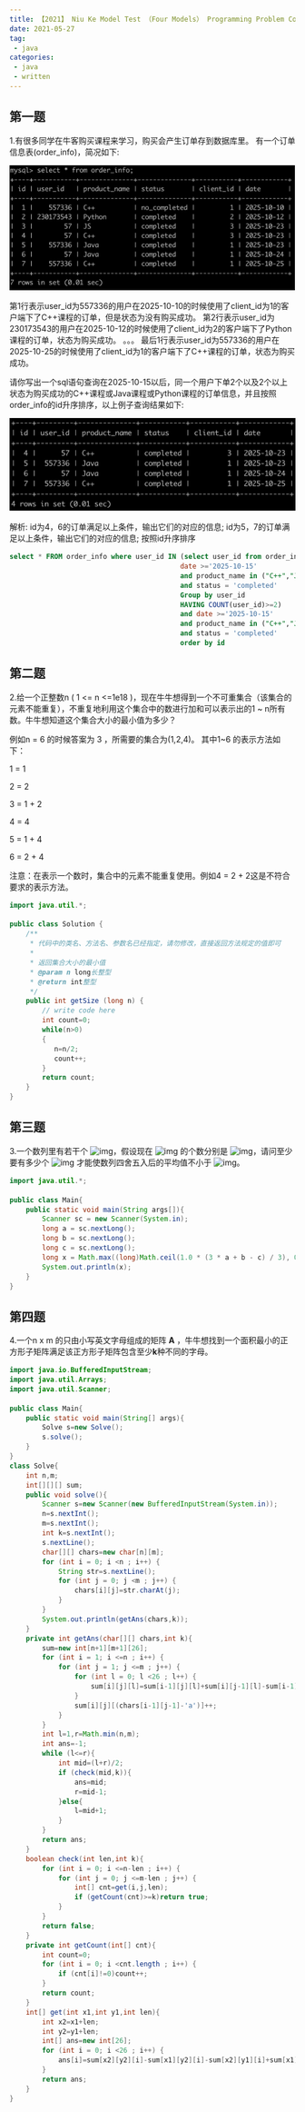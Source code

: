 ```yaml
---
title: 【2021】 Niu Ke Model Test （Four Models） Programming Problem Collection
date: 2021-05-27
tag:
 - java
categories: 
 - java
 - written
---
```


## 第一题

1.有很多同学在牛客购买课程来学习，购买会产生订单存到数据库里。
有一个订单信息表(order_info)，简况如下:

![](./E65CA0D2C3EDD671DF232F898A39D383.png)

第1行表示user_id为557336的用户在2025-10-10的时候使用了client_id为1的客户端下了C++课程的订单，但是状态为没有购买成功。
第2行表示user_id为230173543的用户在2025-10-12的时候使用了client_id为2的客户端下了Python课程的订单，状态为购买成功。
。。。
最后1行表示user_id为557336的用户在2025-10-25的时候使用了client_id为1的客户端下了C++课程的订单，状态为购买成功。

请你写出一个sql语句查询在2025-10-15以后，同一个用户下单2个以及2个以上状态为购买成功的C++课程或Java课程或Python课程的订单信息，并且按照order_info的id升序排序，以上例子查询结果如下:

![](./BFFB985FDB2F858A4CCC793419FBC0A6-0903364.png)

解析:
id为4，6的订单满足以上条件，输出它们的对应的信息;
id为5，7的订单满足以上条件，输出它们的对应的信息;
按照id升序排序

```sql
select * FROM order_info where user_id IN (select user_id from order_info WHERE
                                          date >='2025-10-15'
                                          and product_name in ("C++","Java","Python")
                                          and status = 'completed'
                                          Group by user_id
                                          HAVING COUNT(user_id)>=2)
                                          and date >='2025-10-15'
                                          and product_name in ("C++","Java","Python")
                                          and status = 'completed'
                                          order by id
```

## 第二题
2.给一个正整数n ( 1 <= n <=1e18 )，现在牛牛想得到一个不可重集合（该集合的元素不能重复），不重复地利用这个集合中的数进行加和可以表示出的1 ~ n所有数。牛牛想知道这个集合大小的最小值为多少？

例如n = 6 的时候答案为 3 ，所需要的集合为(1,2,4)。
其中1~6  的表示方法如下：

1 = 1

2 = 2 

3 = 1 + 2

4 = 4

5 = 1 + 4

6 = 2 + 4


注意：在表示一个数时，集合中的元素不能重复使用。例如4 = 2 + 2这是不符合要求的表示方法。

```java
import java.util.*;

public class Solution {
    /**
     * 代码中的类名、方法名、参数名已经指定，请勿修改，直接返回方法规定的值即可
     *
     * 返回集合大小的最小值
     * @param n long长整型 
     * @return int整型
     */
    public int getSize (long n) {
        // write code here
        int count=0;
        while(n>0)
        {
           n=n/2;
           count++;
        }
        return count;
    }
}
```
## 第三题

3.一个数列里有若干个 ![img](https://www.nowcoder.com/equation?tex=2%2C3%2C4%2C5&preview=true)，假设现在 ![img](https://www.nowcoder.com/equation?tex=2%2C3%2C4&preview=true) 的个数分别是 ![img](https://www.nowcoder.com/equation?tex=a%2Cb%2Cc&preview=true)，请问至少要有多少个 ![img](https://www.nowcoder.com/equation?tex=5&preview=true) 才能使数列四舍五入后的平均值不小于 ![img](https://www.nowcoder.com/equation?tex=4&preview=true)。

```java
import java.util.*;

public class Main{
    public static void main(String args[]){
        Scanner sc = new Scanner(System.in);
        long a = sc.nextLong();
        long b = sc.nextLong();
        long c = sc.nextLong();
        long x = Math.max((long)Math.ceil(1.0 * (3 * a + b - c) / 3), 0L);
        System.out.println(x);
    }
}
```

## 第四题

4.一个n x m 的只由小写英文字母组成的矩阵 **A** ，牛牛想找到一个面积最小的正方形子矩阵满足该正方形子矩阵包含至少**k**种不同的字母。

```java
import java.io.BufferedInputStream;
import java.util.Arrays;
import java.util.Scanner;

public class Main{
    public static void main(String[] args){
        Solve s=new Solve();
        s.solve();
    }
}
class Solve{
    int n,m;
    int[][][] sum;
    public void solve(){
        Scanner s=new Scanner(new BufferedInputStream(System.in));
        n=s.nextInt();
        m=s.nextInt();
        int k=s.nextInt();
        s.nextLine();
        char[][] chars=new char[n][m];
        for (int i = 0; i <n ; i++) {
            String str=s.nextLine();
            for (int j = 0; j <m ; j++) {
                chars[i][j]=str.charAt(j);
            }
        }
        System.out.println(getAns(chars,k));
    }
    private int getAns(char[][] chars,int k){
        sum=new int[n+1][m+1][26];
        for (int i = 1; i <=n ; i++) {
            for (int j = 1; j <=m ; j++) {
                for (int l = 0; l <26 ; l++) {
                    sum[i][j][l]=sum[i-1][j][l]+sum[i][j-1][l]-sum[i-1][j-1][l];
                }
                sum[i][j][(chars[i-1][j-1]-'a')]++;
            }
        }
        int l=1,r=Math.min(n,m);
        int ans=-1;
        while (l<=r){
            int mid=(l+r)/2;
            if (check(mid,k)){
                ans=mid;
                r=mid-1;
            }else{
                l=mid+1;
            }
        }
        return ans;
    }
    boolean check(int len,int k){
        for (int i = 0; i <=n-len ; i++) {
            for (int j = 0; j <=m-len ; j++) {
                int[] cnt=get(i,j,len);
                if (getCount(cnt)>=k)return true;
            }
        }
        return false;
    }
    private int getCount(int[] cnt){
        int count=0;
        for (int i = 0; i <cnt.length ; i++) {
            if (cnt[i]!=0)count++;
        }
        return count;
    }
    int[] get(int x1,int y1,int len){
        int x2=x1+len;
        int y2=y1+len;
        int[] ans=new int[26];
        for (int i = 0; i <26 ; i++) {
            ans[i]=sum[x2][y2][i]-sum[x1][y2][i]-sum[x2][y1][i]+sum[x1][y1][i];
        }
        return ans;
    }
}
```

